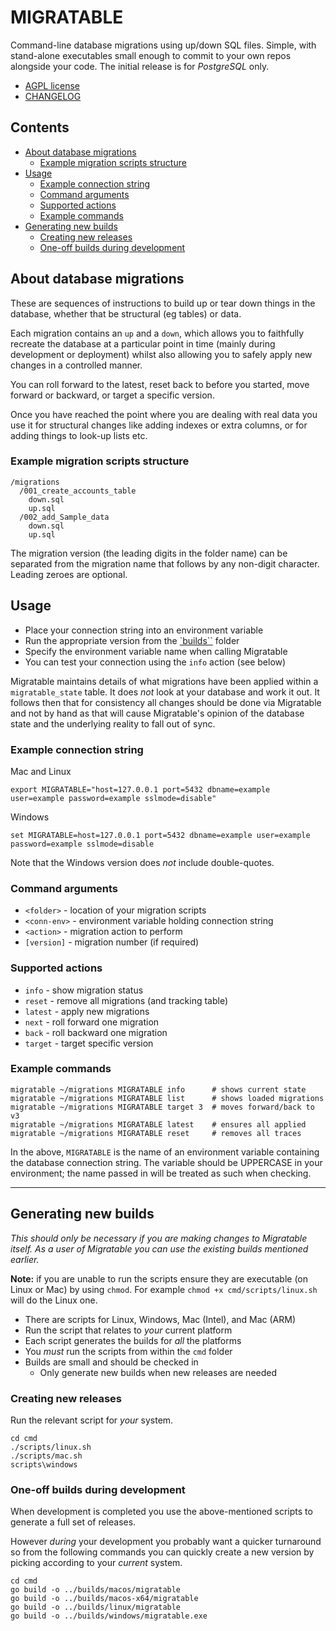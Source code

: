 # MIGRATABLE

Command-line database migrations using up/down SQL files.
Simple, with stand-alone executables small enough to commit
to your own repos alongside your code.
The initial release is for _PostgreSQL_ only.

- [AGPL license](./LICENSE.txt)
- [CHANGELOG](./CHANGELOG.md)

## Contents

- [About database migrations](#about-database-migrations)
  - [Example migration scripts structure](#example-migration-scripts-structure)
- [Usage](#usage)
  - [Example connection string](#example-connection-string)
  - [Command arguments](#command-arguments)
  - [Supported actions](#supported-actions)
  - [Example commands](#example-commands)
- [Generating new builds](#generating-new-builds)
  - [Creating new releases](#creating-new-releases)
  - [One-off builds during development](#one-off-builds-during-development)

## About database migrations

These are sequences of instructions to build up or tear down
things in the database, whether that be structural (eg tables)
or data.

Each migration contains an `up` and a `down`, which allows you
to faithfully recreate the database at a particular point in
time (mainly during development or deployment) whilst also
allowing you to safely apply new changes in a controlled manner.

You can roll forward to the latest, reset back to before you
started, move forward or backward, or target a specific
version.

Once you have reached the point where you are dealing with real
data you use it for structural changes like adding indexes or
extra columns, or for adding things to look-up lists etc.

### Example migration scripts structure

```
/migrations
  /001_create_accounts_table
    down.sql
    up.sql
  /002_add_Sample_data
    down.sql
    up.sql
```

The migration version (the leading digits in the folder name)
can be separated from the migration name that follows by any
non-digit character. Leading zeroes are optional.

## Usage

- Place your connection string into an environment variable
- Run the appropriate version from the [`builds``](./builds) folder
- Specify the environment variable name when calling Migratable
- You can test your connection using the `info` action (see below)

Migratable maintains details of what migrations have been applied
within a `migratable_state` table.  It does _not_ look at your
database and work it out.  It follows then that for consistency
all changes should be done via Migratable and not by hand as that
will cause Migratable's opinion of the database state and the
underlying reality to fall out of sync.

### Example connection string

Mac and Linux

``` shell
export MIGRATABLE="host=127.0.0.1 port=5432 dbname=example user=example password=example sslmode=disable"
```

Windows

``` shell
set MIGRATABLE=host=127.0.0.1 port=5432 dbname=example user=example password=example sslmode=disable
```

Note that the Windows version does _not_ include double-quotes.

### Command arguments

- `<folder>` - location of your migration scripts
- `<conn-env>` - environment variable holding connection string
- `<action>` - migration action to perform
- `[version]` - migration number (if required)

### Supported actions

- `info` - show migration status
- `reset` - remove all migrations (and tracking table)
- `latest` - apply new migrations
- `next` - roll forward one migration
- `back` - roll backward one migration
- `target` - target specific version

### Example commands

``` shell
migratable ~/migrations MIGRATABLE info      # shows current state
migratable ~/migrations MIGRATABLE list      # shows loaded migrations
migratable ~/migrations MIGRATABLE target 3  # moves forward/back to v3
migratable ~/migrations MIGRATABLE latest    # ensures all applied
migratable ~/migrations MIGRATABLE reset     # removes all traces
```

In the above, `MIGRATABLE` is the name of an environment
variable containing the database connection string. The
variable should be UPPERCASE in your environment; the name
passed in will be treated as such when checking.

---

## Generating new builds

_This should only be necessary if you are making changes
to Migratable itself.  As a user of Migratable you can
use the existing builds mentioned earlier._

**Note:** if you are unable to run the scripts ensure they
are executable (on Linux or Mac) by using `chmod`.  For example
`chmod +x cmd/scripts/linux.sh` will do the Linux one.

- There are scripts for Linux, Windows, Mac (Intel), and Mac (ARM)
- Run the script that relates to _your_ current platform
- Each script generates the builds for _all_ the platforms
- You _must_ run the scripts from within the `cmd` folder
- Builds are small and should be checked in
  - Only generate new builds when new releases are needed

### Creating new releases

Run the relevant script for _your_ system.

``` shell
cd cmd
./scripts/linux.sh
./scripts/mac.sh
scripts\windows
```

### One-off builds during development

When development is completed you use the above-mentioned
scripts to generate a full set of releases.

However _during_ your development you probably want a quicker
turnaround so from the following commands you can quickly
create a new  version by picking according to your _current_
system.

``` shell
cd cmd
go build -o ../builds/macos/migratable
go build -o ../builds/macos-x64/migratable
go build -o ../builds/linux/migratable
go build -o ../builds/windows/migratable.exe
```
